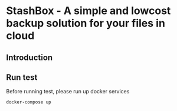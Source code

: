 # StashBox - A simple and lowcost backup solution for your files in cloud

## Introduction

## Run test

Before running test, please run up docker services

```bash
docker-compose up
```

